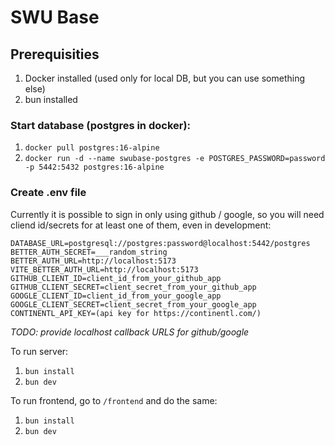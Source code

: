 # SWU Base

## Prerequisities
1. Docker installed (used only for local DB, but you can use something else)
2. bun installed

### Start database (postgres in docker):
1. `docker pull postgres:16-alpine`
2. `docker run -d --name swubase-postgres -e POSTGRES_PASSWORD=password -p 5442:5432 postgres:16-alpine`


### Create .env file
Currently it is possible to sign in only using github / google, so you will need cliend id/secrets for at least one of them, even in development: 
```env
DATABASE_URL=postgresql://postgres:password@localhost:5442/postgres
BETTER_AUTH_SECRET=___random_string
BETTER_AUTH_URL=http://localhost:5173
VITE_BETTER_AUTH_URL=http://localhost:5173
GITHUB_CLIENT_ID=client_id_from_your_github_app
GITHUB_CLIENT_SECRET=client_secret_from_your_github_app
GOOGLE_CLIENT_ID=client_id_from_your_google_app
GOOGLE_CLIENT_SECRET=client_secret_from_your_google_app
CONTINENTL_API_KEY=(api key for https://continentl.com/)
```

_TODO: provide localhost callback URLS for github/google_


To run server:
1. `bun install`
2. `bun dev`

To run frontend, go to `/frontend` and do the same:
1. `bun install`
2. `bun dev`
